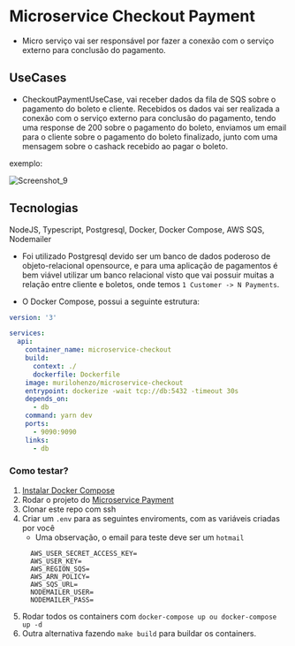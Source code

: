 # Microservice Checkout Payment
- Micro serviço vai ser responsável por fazer a conexão com o serviço externo para conclusão do pagamento.
## UseCases
- CheckoutPaymentUseCase, vai receber dados da fila de SQS sobre o pagamento do boleto e cliente. Recebidos os dados vai ser realizada a conexão com o serviço externo para conclusão do pagamento, tendo uma response de 200 sobre o pagamento do boleto, enviamos um email para o cliente sobre o pagamento do boleto finalizado, junto com uma mensagem sobre o cashack recebido ao pagar o boleto.

exemplo:

  ![Screenshot_9](https://user-images.githubusercontent.com/28688721/185522902-d1d1cc0c-5737-45e5-8c2d-15ecb336ca3b.png)
  
 
## Tecnologias
NodeJS, Typescript, Postgresql, Docker, Docker Compose, AWS SQS, Nodemailer

- Foi utilizado Postgresql devido ser um banco de dados poderoso de objeto-relacional opensource, e para uma aplicação de pagamentos é bem viável utilizar um banco relacional visto que vai possuir muitas a relação entre cliente e boletos, onde temos  ```1 Customer -> N Payments```.

- O Docker Compose, possui a seguinte estrutura:
```yaml
version: '3'

services:
  api:
    container_name: microservice-checkout
    build: 
      context: ./
      dockerfile: Dockerfile
    image: murilohenzo/microservice-checkout
    entrypoint: dockerize -wait tcp://db:5432 -timeout 30s 
    depends_on:
      - db
    command: yarn dev
    ports:
      - 9090:9090
    links:
      - db
```

### Como testar?

1. [Instalar Docker Compose](https://docs.docker.com/compose/install/)
2. Rodar o projeto do [Microservice Payment](https://github.com/murilohenzo/microservice-payment)
3. Clonar este repo com ssh
4. Criar um ```.env``` para as seguintes enviroments, com as variáveis criadas por você
   - Uma observação, o email para teste deve ser um ```hotmail```
    ```.env 
      AWS_USER_SECRET_ACCESS_KEY=
      AWS_USER_KEY=
      AWS_REGION_SQS=
      AWS_ARN_POLICY=
      AWS_SQS_URL=
      NODEMAILER_USER=
      NODEMAILER_PASS=
    ```
5. Rodar todos os containers com `docker-compose up ou docker-compose up -d`
6. Outra alternativa fazendo `make build` para buildar os containers.
